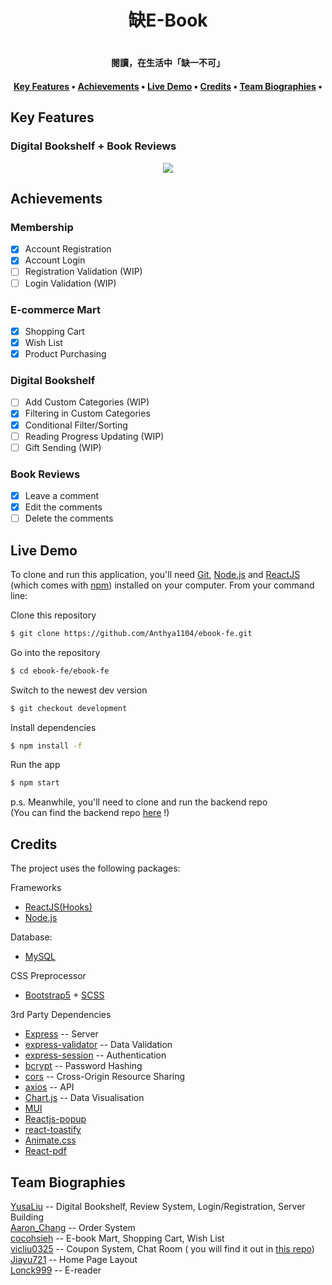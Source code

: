 <h1 align='center'>缺E-Book<h1>
<h4 align='center'>閱讀，在生活中「缺一不可」<h4>

<p align="center">
  <a href="#key-features">Key Features</a> •
  <a href="#achievements">Achievements</a> •
  <a href="#live-demo">Live Demo</a> •
  <a href="#credits">Credits</a> •
  <a href="#team-biographies">Team Biographies</a> •
</p>

## Key Features
### Digital Bookshelf + Book Reviews
<div align='center'>
  <img src='https://i.imgur.com/HWCe0R6.gif' />
</div>

  
  
## Achievements

### Membership
- [x] Account Registration
- [x] Account Login
- [ ] Registration Validation (WIP)
- [ ] Login Validation (WIP)
### E-commerce Mart
- [x] Shopping Cart
- [x] Wish List
- [x] Product Purchasing
### Digital Bookshelf
- [ ] Add Custom Categories (WIP)
- [x] Filtering in Custom Categories
- [x] Conditional Filter/Sorting
- [ ] Reading Progress Updating (WIP)
- [ ] Gift Sending (WIP)
### Book Reviews
- [x] Leave a comment
- [x] Edit the comments
- [ ] Delete the comments

## Live Demo
 To clone and run this application, you'll need [Git](https://git-scm.com), [Node.js](https://nodejs.org/en/download/) and [ReactJS](https://github.com/facebook/react/) (which comes with [npm](http://npmjs.com)) installed on your computer. From your command line:
  

Clone this repository
```bash
$ git clone https://github.com/Anthya1104/ebook-fe.git
``` 
Go into the repository
```bash
$ cd ebook-fe/ebook-fe
 ```
 Switch to the newest dev version
```bash
$ git checkout development
```
Install dependencies
 ```bash
$ npm install -f
 ```
Run the app
```bash
$ npm start
 ```

p.s. Meanwhile, you'll need to clone and run the backend repo <br>
(You can find the backend repo <a href='https://github.com/Anthya1104/ebook-be'>here<a> !) 

## Credits

The project uses the following packages:
<br>

Frameworks
- [ReactJS(Hooks)](https://github.com/facebook/react/)
- [Node.js](https://nodejs.org/)

Database:
- [MySQL](https://www.mysql.com/)

CSS Preprocessor
- [Bootstrap5](https://getbootstrap.com/) + [SCSS](https://sass-lang.com/)

3rd Party Dependencies
- [Express](https://expressjs.com/) -- Server
- [express-validator](https://github.com/express-validator/express-validator) -- Data Validation
- [express-session](https://github.com/expressjs/session) -- Authentication
- [bcrypt](https://github.com/kelektiv/node.bcrypt.js) -- Password Hashing
- [cors](https://github.com/expressjs/cors) -- Cross-Origin Resource Sharing
- [axios](https://axios-http.com/docs/intro) -- API
- [Chart.js](https://github.com/chartjs/Chart.js) -- Data Visualisation
- [MUI](https://mui.com/)
- [Reactjs-popup](https://github.com/yjose/reactjs-popup)
- [react-toastify](https://github.com/fkhadra/react-toastify)
- [Animate.css](https://animate.style/)
- [React-pdf](https://react-pdf.org/)

## Team Biographies
[YusaLiu](https://github.com/Anthya1104) -- Digital Bookshelf, Review System, Login/Registration, Server Building<br>
[Aaron_Chang](https://github.com/0xAaronFomo) -- Order System<br>
[cocohsieh](https://github.com/cocohsieh) -- E-book Mart, Shopping Cart, Wish List<br>
[vicliu0325](https://github.com/vicliu0325) -- Coupon System, Chat Room ( you will find it out in <a href='https://github.com/vicliu0325/chatrooms'>this repo</a>)<br>
[Jiayu721](https://github.com/Jiayu721) -- Home Page Layout<br>
[Lonck999](https://github.com/Lonck999) -- E-reader

